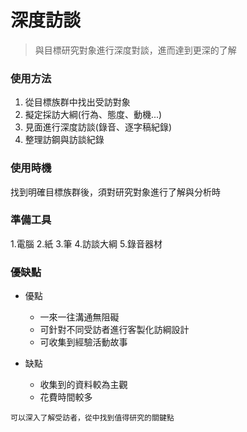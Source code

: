 # 深度訪談

> 與目標研究對象進行深度對談，進而達到更深的了解




### 使用方法
1. 從目標族群中找出受訪對象
2. 擬定採訪大綱(行為、態度、動機...)
3. 見面進行深度訪談(錄音、逐字稿紀錄)
4. 整理訪鋼與訪談紀錄

### 使用時機
找到明確目標族群後，須對研究對象進行了解與分析時
### 準備工具
1.電腦
2.紙
3.筆
4.訪談大綱
5.錄音器材

### 優缺點
- 優點
    - 一來一往溝通無阻礙
    - 可針對不同受訪者進行客製化訪綱設計
    - 可收集到經驗活動故事

- 缺點
    - 收集到的資料較為主觀
    - 花費時間較多
```
可以深入了解受訪者，從中找到值得研究的關鍵點
```

